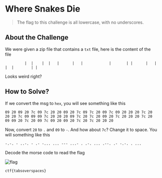 # Where Snakes Die
> The flag to this challenge is all lowercase, with no underscores.

## About the Challenge
We were given a zip file that contains a `txt` file, here is the content of the file

```
	 	 |	|  	 |	| 	|	   |   |			|   	| | 	 |   | 		 | 	|	 	 | |   
```

Looks weird right?

## How to Solve?
If we convert the msg to `hex`, you will see something like this

```
09 20 09 20 7c 09 7c 20 20 09 20 7c 09 7c 20 09 7c 09 20 20 20 7c 20 20 20 7c 09 09 09 7c 20 20 20 09 7c 20 7c 20 09 20 7c 20 20 20 7c 20 09 09 20 7c 20 09 7c 09 20 09 20 7c 20 7c 20 20 20
```

Now, convert `20` to `.` and `09` to `-`. And how about `7c`? Change it to space. You will something like this

```
-.-. - ..-. - .- -... ... --- ...- . .-. ... .--. .- -.-. . ...
```

Decode the morse code to read the flag

![flag](images/flag.png)

```
ctf{tabsoverspaces}
```